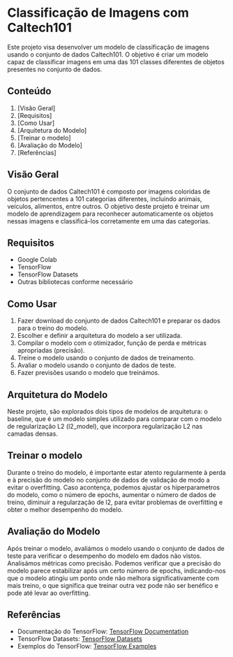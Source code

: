 # Classificação de Imagens com Caltech101

Este projeto visa desenvolver um modelo de classificação de imagens usando o conjunto de dados Caltech101. 
O objetivo é criar um modelo capaz de classificar imagens em uma das 101 classes diferentes de objetos presentes no conjunto de dados.

## Conteúdo

1. [Visão Geral]
2. [Requisitos]
3. [Como Usar]
4. [Arquitetura do Modelo]
5. [Treinar o modelo]
6. [Avaliação do Modelo]
7. [Referências]

## Visão Geral

O conjunto de dados Caltech101 é composto por imagens coloridas de objetos pertencentes a 101 categorias diferentes, incluindo animais, veículos, alimentos, entre outros. O objetivo deste projeto é treinar um modelo de aprendizagem  para reconhecer automaticamente os objetos nessas imagens e classificá-los corretamente em uma das categorias.

## Requisitos

- Google Colab
- TensorFlow
- TensorFlow Datasets
- Outras bibliotecas conforme necessário 


## Como Usar

1. Fazer download do conjunto de dados Caltech101 e preparar os dados para o treino do modelo.
2. Escolher e definir a arquitetura do modelo a ser utilizada.
3. Compilar o modelo com o otimizador, função de perda e métricas apropriadas (precisão).
4. Treine o modelo usando o conjunto de dados de treinamento.
5. Avaliar o modelo usando o conjunto de dados de teste.
6. Fazer previsões usando o modelo que treinámos.

## Arquitetura do Modelo

Neste projeto, são explorados dois tipos de modelos de arquitetura: o baseline, que é um modelo simples utilizado para comparar com o modelo de regularização L2 (l2_model), que incorpora regularização L2 nas camadas densas. 


## Treinar o modelo

Durante o treino do modelo, é importante estar atento regularmente à perda e à precisão do modelo no conjunto de dados de validação de modo a evitar o overfitting. 
Caso acontença, podemos ajustar os hiperparametros do modelo, como o número de epochs, aumentar o número de dados de treino, diminuir a regularzação de l2, para evitar problemas de overfitting e obter o melhor desempenho do modelo.

## Avaliação do Modelo

Após treinar o modelo, avaliámos o modelo usando o conjunto de dados de teste para verificar o desempenho do modelo em dados não vistos. Analisámos métricas como precisão.
Podemos verificar que a precisão do modelo parece estabilizar após um certo número de epochs, indicando-nos que o modelo atingiu um ponto onde não melhora significativamente com mais treino, o que significa que treinar outra vez pode não ser benéfico e pode até levar ao overfitting.

## Referências

- Documentação do TensorFlow: [TensorFlow Documentation](https://www.tensorflow.org/api_docs)
- TensorFlow Datasets: [TensorFlow Datasets](https://www.tensorflow.org/datasets)
- Exemplos do TensorFlow: [TensorFlow Examples](https://www.tensorflow.org/tutorials)


